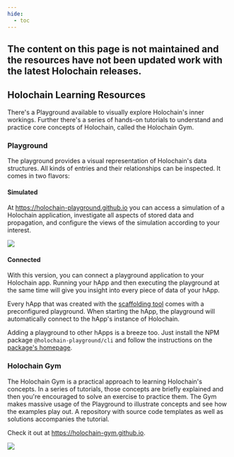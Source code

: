 ```yaml
---
hide:
  - toc
---
```

## The content on this page is not maintained and the resources have not been updated work with the latest Holochain releases.

## Holochain Learning Resources

There's a Playground available to visually explore Holochain's inner workings. Further there's a series of hands-on tutorials to understand and practice core concepts of Holochain, called the Holochain Gym.

### Playground

The playground provides a visual representation of Holochain's data structures. All kinds of entries and their relationships can be inspected. It comes in two flavors:

#### Simulated

At <https://holochain-playground.github.io> you can access a simulation of a Holochain application,
investigate all aspects of stored data and propagation, and configure the views of the simulation according to your interest.

![](/assets/img/playground-simulator.jpg)

#### Connected

With this version, you can connect a playground application to your Holochain app. Running your hApp and then executing the playground at the same time will give you insight into every piece of data of your hApp.

Every hApp that was created with the [scaffolding tool](../happ-setup/#scaffolding-a-new-happ) comes with a preconfigured playground. When starting the hApp, the playground will automatically connect to the hApp's instance of Holochain.

Adding a playground to other hApps is a breeze too. Just install the NPM package `@holochain-playground/cli` and follow the instructions on the [package's homepage](https://www.npmjs.com/package/@holochain-playground/cli/v/0.0.4).

### Holochain Gym

The Holochain Gym is a practical approach to learning Holochain's concepts. In a series of tutorials, those concepts are briefly explained and then you're encouraged to solve an exercise to practice them. The Gym makes massive usage of the Playground to illustrate concepts and see how the examples play out. A repository with source code templates as well as solutions accompanies the tutorial.

Check it out at <https://holochain-gym.github.io>.

![](/assets/img/holochain-gym.jpg)
